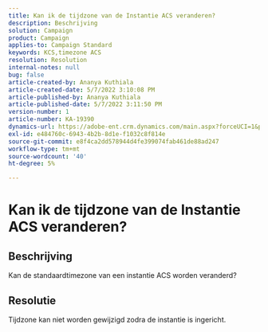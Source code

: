 ```yaml
---
title: Kan ik de tijdzone van de Instantie ACS veranderen?
description: Beschrijving
solution: Campaign
product: Campaign
applies-to: Campaign Standard
keywords: KCS,timezone ACS
resolution: Resolution
internal-notes: null
bug: false
article-created-by: Ananya Kuthiala
article-created-date: 5/7/2022 3:10:08 PM
article-published-by: Ananya Kuthiala
article-published-date: 5/7/2022 3:11:50 PM
version-number: 1
article-number: KA-19390
dynamics-url: https://adobe-ent.crm.dynamics.com/main.aspx?forceUCI=1&pagetype=entityrecord&etn=knowledgearticle&id=4fc1f0c5-17ce-ec11-a7b5-0022480a8e40
exl-id: e484760c-6943-4b2b-8d1e-f1032c8f814e
source-git-commit: e8f4ca2dd578944d4fe399074fab461de88ad247
workflow-type: tm+mt
source-wordcount: '40'
ht-degree: 5%

---
```


# Kan ik de tijdzone van de Instantie ACS veranderen?

## Beschrijving

Kan de standaardtimezone van een instantie ACS worden veranderd?

## Resolutie


Tijdzone kan niet worden gewijzigd zodra de instantie is ingericht.
